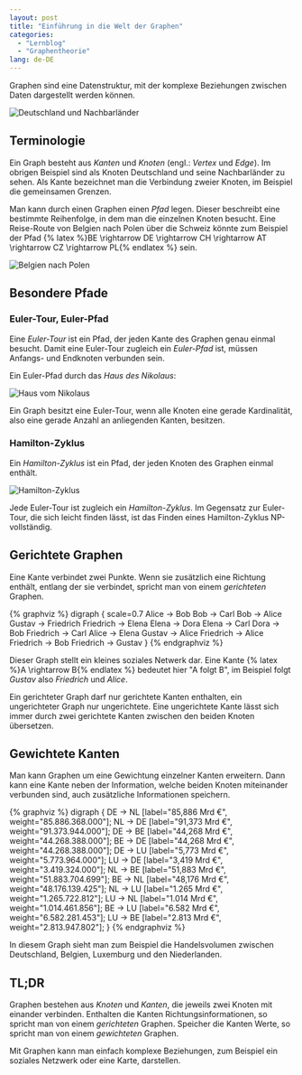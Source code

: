 ```yaml
---
layout: post
title: "Einführung in die Welt der Graphen"
categories:
  - "Lernblog"
  - "Graphentheorie"
lang: de-DE
---
```


Graphen sind eine Datenstruktur, mit der komplexe Beziehungen zwischen Daten dargestellt werden können.

![Deutschland und Nachbarländer](../assets/graphen_einführung/deutschland_nachbarn.svg)

<!--more-->

## Terminologie

Ein Graph besteht aus *Kanten* und *Knoten* (engl.: *Vertex* und *Edge*).
Im obrigen Beispiel sind als Knoten Deutschland und seine Nachbarländer zu sehen.
Als Kante bezeichnet man die Verbindung zweier Knoten, im Beispiel die gemeinsamen Grenzen.

Man kann durch einen Graphen einen *Pfad* legen.
Dieser beschreibt eine bestimmte Reihenfolge, in dem man die einzelnen Knoten besucht.
Eine Reise-Route von Belgien nach Polen über die Schweiz könnte zum Beispiel der Pfad {% latex %}BE \rightarrow DE \rightarrow CH \rightarrow AT \rightarrow CZ \rightarrow PL{% endlatex %} sein.

![Belgien nach Polen](../assets/graphen_einführung/deutschland_nachbarn_pfad.svg)

## Besondere Pfade

### Euler-Tour, Euler-Pfad

Eine *Euler-Tour* ist ein Pfad, der jeden Kante des Graphen genau einmal besucht.
Damit eine Euler-Tour zugleich ein *Euler-Pfad* ist, müssen Anfangs- und Endknoten verbunden sein.

Ein Euler-Pfad durch das *Haus des Nikolaus*:

![Haus vom Nikolaus](../assets/graphen_einführung/haus_vom_nikolaus.gif)

Ein Graph besitzt eine Euler-Tour, wenn alle Knoten eine gerade Kardinalität, also eine gerade Anzahl an anliegenden Kanten, besitzen.

### Hamilton-Zyklus

Ein *Hamilton-Zyklus* ist ein Pfad, der jeden Knoten des Graphen einmal enthält.

![Hamilton-Zyklus](../assets/graphen_einführung/Hamiltonian_path.svg)

Jede Euler-Tour ist zugleich ein *Hamilton-Zyklus*.
Im Gegensatz zur Euler-Tour, die sich leicht finden lässt, ist das Finden eines Hamilton-Zyklus NP-vollständig.

## Gerichtete Graphen

Eine Kante verbindet zwei Punkte.
Wenn sie zusätzlich eine Richtung enthält, entlang der sie verbindet, spricht man von einem *gerichteten* Graphen.

{% graphviz %}
digraph {
  scale=0.7
  Alice -> Bob
  Bob -> Carl
  Bob -> Alice
  Gustav -> Friedrich
  Friedrich -> Elena
  Elena -> Dora
  Elena -> Carl
  Dora -> Bob
  Friedrich -> Carl
  Alice -> Elena
  Gustav -> Alice
  Friedrich -> Alice
  Friedrich -> Bob
  Friedrich -> Gustav
}
{% endgraphviz %}

Dieser Graph stellt ein kleines soziales Netwerk dar.
Eine Kante {% latex %}A \rightarrow B{% endlatex %} bedeutet hier "A folgt B",
im Beispiel folgt *Gustav* also *Friedrich* und *Alice*.

Ein gerichteter Graph darf nur gerichtete Kanten enthalten, ein ungerichteter Graph nur ungerichtete.
Eine ungerichtete Kante lässt sich immer durch zwei gerichtete Kanten zwischen den beiden Knoten übersetzen.

## Gewichtete Kanten

Man kann Graphen um eine Gewichtung einzelner Kanten erweitern.
Dann kann eine Kante neben der Information, welche beiden Knoten miteinander verbunden sind, auch zusätzliche Informationen speichern.

{% graphviz %}
digraph {
  DE -> NL [label="85,886 Mrd €", weight="85.886.368.000"];
  NL -> DE [label="91,373 Mrd €", weight="91.373.944.000"];
  DE -> BE [label="44,268 Mrd €", weight="44.268.388.000"];
  BE -> DE [label="44,268 Mrd €", weight="44.268.388.000"];
  DE -> LU [label="5,773 Mrd €", weight="5.773.964.000"];
  LU -> DE [label="3,419 Mrd €", weight="3.419.324.000"];
  NL -> BE [label="51,883 Mrd €", weight="51.883.704.699"];
  BE -> NL [label="48,176 Mrd €", weight="48.176.139.425"];
  NL -> LU [label="1.265 Mrd €", weight="1.265.722.812"];
  LU -> NL [label="1.014 Mrd €", weight="1.014.461.856"];
  BE -> LU [label="6.582 Mrd €", weight="6.582.281.453"];
  LU -> BE [label="2.813 Mrd €", weight="2.813.947.802"];
}
{% endgraphviz %}

In diesem Graph sieht man zum Beispiel die Handelsvolumen zwischen Deutschland, Belgien, Luxemburg und den Niederlanden.

## TL;DR

Graphen bestehen aus *Knoten* und *Kanten*, die jeweils zwei Knoten mit einander verbinden.
Enthalten die Kanten Richtungsinformationen, so spricht man von einem *gerichteten* Graphen.
Speicher die Kanten Werte, so spricht man von einem *gewichteten* Graphen.

Mit Graphen kann man einfach komplexe Beziehungen, zum Beispiel ein soziales Netzwerk oder eine Karte, darstellen.
